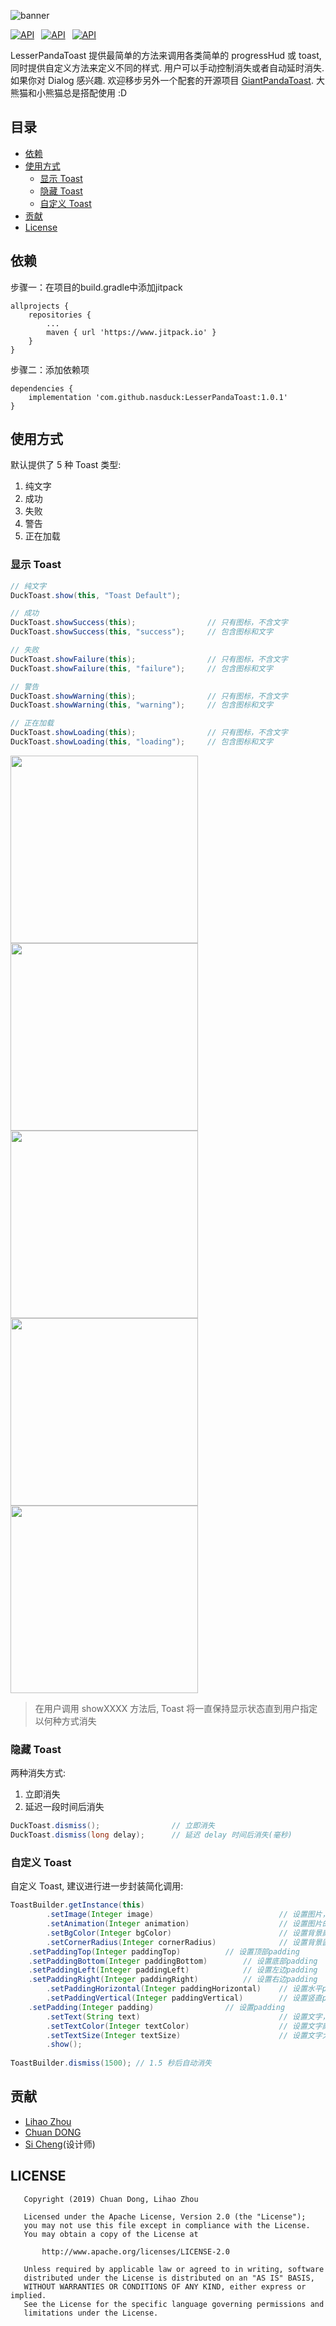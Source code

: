 ![banner](https://github.com/nasduck/LesserPandaToast/blob/develop/art/%E5%B0%8F%E7%86%8A%E7%8C%ABbanner.png?raw=true)

[![API](https://img.shields.io/badge/LesserPandaToast-v1.0.1-brightgreen.svg?style=flat)](https://android-arsenal.com/api?level=14)&ensp;
[![API](https://img.shields.io/badge/API-14%2B-brightgreen.svg?style=flat)](https://android-arsenal.com/api?level=14)&ensp;
[![API](https://img.shields.io/badge/License-Apche2.0-brightgreen.svg?style=flat)](https://github.com/nasduck/LesserPandaToast/blob/master/LICENSE)

LesserPandaToast 提供最简单的方法来调用各类简单的 progressHud 或 toast, 同时提供自定义方法来定义不同的样式. 用户可以手动控制消失或者自动延时消失. 如果你对 Dialog 感兴趣. 欢迎移步另外一个配套的开源项目 [GiantPandaToast](https://github.com/nasduck/GiantPandaDialog). 大熊猫和小熊猫总是搭配使用 :D

## 目录

* [依赖](#依赖)
* [使用方式](#使用方式)
    * [显示 Toast](#显示-toast)
    * [隐藏 Toast](#隐藏-toast)
    * [自定义 Toast](#自定义-toast)
* [贡献](#贡献)
* [License](#license)

## 依赖

步骤一：在项目的build.gradle中添加jitpack

```
allprojects {
	repositories {
		...
		maven { url 'https://www.jitpack.io' }
	}
}
```

步骤二：添加依赖项


```
dependencies {
    implementation 'com.github.nasduck:LesserPandaToast:1.0.1'
}
```

## 使用方式

默认提供了 5 种 Toast 类型:

1. 纯文字
2. 成功
3. 失败
4. 警告
5. 正在加载

### 显示 Toast

```java
// 纯文字
DuckToast.show(this, "Toast Default");

// 成功
DuckToast.showSuccess(this);                // 只有图标，不含文字
DuckToast.showSuccess(this, "success");     // 包含图标和文字

// 失败
DuckToast.showFailure(this);                // 只有图标，不含文字
DuckToast.showFailure(this, "failure");     // 包含图标和文字

// 警告
DuckToast.showWarning(this);                // 只有图标，不含文字
DuckToast.showWarning(this, "warning");     // 包含图标和文字

// 正在加载
DuckToast.showLoading(this);                // 只有图标，不含文字
DuckToast.showLoading(this, "loading");     // 包含图标和文字
```

<img src="https://github.com/nasduck/LesserPandaToast/blob/develop/art/text%20toast.png?raw=true" height="300" > <img src="https://github.com/nasduck/LesserPandaToast/blob/develop/art/success%20toast.png?raw=true" height="300" > <img src="https://github.com/nasduck/LesserPandaToast/blob/develop/art/failure%20toast.png?raw=true" height="300" > <img src="https://github.com/nasduck/LesserPandaToast/blob/develop/art/warning%20toast.png?raw=true" height="300" > <img src="https://github.com/nasduck/LesserPandaToast/blob/develop/art/loading%20toast.gif?raw=true" height="300" > 

> 在用户调用 showXXXX 方法后, Toast 将一直保持显示状态直到用户指定以何种方式消失

### 隐藏 Toast

两种消失方式:

1. 立即消失
2. 延迟一段时间后消失

```java
DuckToast.dismiss();                // 立即消失
DuckToast.dismiss(long delay);      // 延迟 delay 时间后消失(毫秒)
```

### 自定义 Toast

自定义 Toast, 建议进行进一步封装简化调用:

```java
ToastBuilder.getInstance(this)
        .setImage(Integer image)                            // 设置图片，如未设置, 则图片不显示，图片相关设置也不生效
        .setAnimation(Integer animation)                    // 设置图片的动画
        .setBgColor(Integer bgColor)                        // 设置背景颜色
        .setCornerRadius(Integer cornerRadius)              // 设置背景圆角
	.setPaddingTop(Integer paddingTop)		    // 设置顶部padding
	.setPaddingBottom(Integer paddingBottom)	    // 设置底部padding
	.setPaddingLeft(Integer paddingLeft)		    // 设置左边padding
	.setPaddingRight(Integer paddingRight)		    // 设置右边padding
        .setPaddingHorizontal(Integer paddingHorizontal)    // 设置水平padding
        .setPaddingVertical(Integer paddingVertical)        // 设置竖直padding
	.setPadding(Integer padding)			    // 设置padding
        .setText(String text)                               // 设置文字，如未设置，则文字不显示，文字相关设置不生效
        .setTextColor(Integer textColor)                    // 设置文字颜色
        .setTextSize(Integer textSize)                      // 设置文字大小
        .show();
        
ToastBuilder.dismiss(1500); // 1.5 秒后自动消失
```

## 贡献

* [Lihao Zhou](https://github.com/redrain39)
* [Chuan DONG](https://github.com/DONGChuan)
* [Si Cheng](1103990937@qq.com)(设计师)

## LICENSE
```
   Copyright (2019) Chuan Dong, Lihao Zhou

   Licensed under the Apache License, Version 2.0 (the "License");
   you may not use this file except in compliance with the License.
   You may obtain a copy of the License at

       http://www.apache.org/licenses/LICENSE-2.0

   Unless required by applicable law or agreed to in writing, software
   distributed under the License is distributed on an "AS IS" BASIS,
   WITHOUT WARRANTIES OR CONDITIONS OF ANY KIND, either express or implied.
   See the License for the specific language governing permissions and
   limitations under the License.
```
